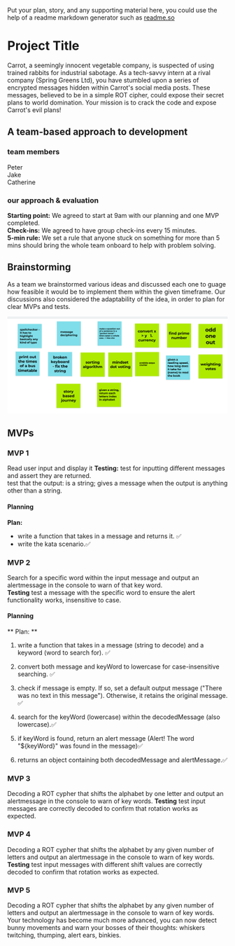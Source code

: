 Put your plan, story, and any supporting material here, you could use the help of a readme markdown generator such as [readme.so](https://readme.so/)

# Project Title

Carrot, a seemingly innocent vegetable company, is suspected of using trained rabbits for industrial sabotage. As a tech-savvy intern at a rival company (Spring Greens Ltd), you have stumbled upon a series of encrypted messages hidden within Carrot's social media posts. These messages, believed to be in a simple ROT cipher, could expose their secret plans to world domination. Your mission is to crack the code and expose Carrot's evil plans!

## A team-based approach to development

### team members

Peter  
Jake  
Catherine

### our approach & evaluation

**Starting point:** We agreed to start at 9am with our planning and one MVP completed.  
**Check-ins:** We agreed to have group check-ins every 15 minutes.  
**5-min rule:** We set a rule that anyone stuck on something for more than 5 mins should bring the whole team onboard to help with problem solving.

## Brainstorming

As a team we brainstormed various ideas and discussed each one to guage how feasible it would be to implement them within the given timeframe. Our discussions also considered the adaptability of the idea, in order to plan for clear MVPs and tests.

![Alt text](.\res\jamboard-screenshot.png?raw=true "team brainstorming on jamboard")

## MVPs

### MVP 1

Read user input and display it
**Testing:** test for inputting different messages and assert they are returned.  
test that the output: is a string; gives a message when the output is anything other than a string.

#### Planning

**Plan:**

- write a function that takes in a message and returns it. ✅
- write the kata scenario.✅

### MVP 2

Search for a specific word within the input message and output an alertmessage in the console to warn of that key word.  
**Testing** test a message with the specific word to ensure the alert functionality works, insensitive to case.

#### Planning

** Plan: **

1. write a function that takes in a message (string to decode) and a keyword (word to search for). ✅

2. convert both message and keyWord to lowercase for case-insensitive searching. ✅

3. check if message is empty. If so, set a default output message ("There was no text in this message"). Otherwise, it retains the original message. ✅

4. search for the keyWord (lowercase) within the decodedMessage (also lowercase).✅

5. if keyWord is found, return an alert message (Alert! The word "${keyWord}" was found in the message)✅

6. returns an object containing both decodedMessage and alertMessage.✅

### MVP 3

Decoding a ROT cypher that shifts the alphabet by one letter and output an alertmessage in the console to warn of key words.
**Testing** test input messages are correctly decoded to confirm that rotation works as expected.

### MVP 4

Decoding a ROT cypher that shifts the alphabet by any given number of letters and output an alertmessage in the console to warn of key words.
**Testing** test input messages with different shift values are correctly decoded to confirm that rotation works as expected.

### MVP 5

Decoding a ROT cypher that shifts the alphabet by any given number of letters and output an alertmessage in the console to warn of key words. Your technology has become much more advanced, you can now detect bunny movements and warn your bosses of their thoughts: whiskers twitching, thumping, alert ears, binkies.
